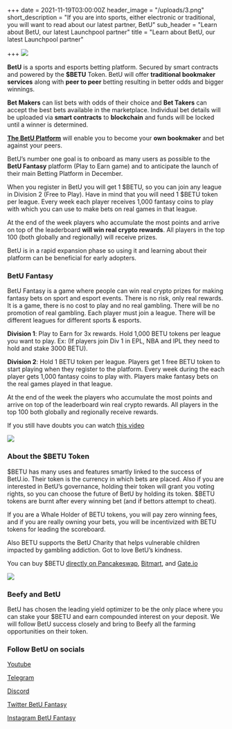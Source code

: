 +++
date = 2021-11-19T03:00:00Z
header_image = "/uploads/3.png"
short_description = "If you are into sports, either electronic or traditional, you will want to read about our latest partner, BetU"
sub_header = "Learn about BetU, our latest Launchpool partner"
title = "Learn about BetU, our latest Launchpool partner"

+++
![](/uploads/3.png)

**BetU** is a sports and esports betting platform. Secured by smart contracts and powered by the **$BETU** Token. BetU will offer **traditional bookmaker services** along with **peer to peer** betting resulting in better odds and bigger winnings.

**Bet Makers** can list bets with odds of their choice and **Bet Takers** can accept the best bets available in the marketplace. Individual bet details will be uploaded via **smart contracts** to **blockchain** and funds will be locked until a winner is determined.

[**The BetU Platform**](https://www.betu.io) will enable you to become your **own bookmaker** and bet against your peers.

BetU’s number one goal is to onboard as many users as possible to the **BetU Fantasy** platform (Play to Earn game) and to anticipate the launch of their main Betting Platform in December.

When you register in BetU you will get 1 $BETU, so you can join any league in Division 2 (Free to Play). Have in mind that you will need 1 $BETU token per league. Every week each player receives 1,000 fantasy coins to play with which you can use to make bets on real games in that league.

At the end of the week players who accumulate the most points and arrive on top of the leaderboard **will win real crypto rewards**. All players in the top 100 (both globally and regionally) will receive prizes.

BetU is in a rapid expansion phase so using it and learning about their platform can be beneficial for early adopters.

### BetU Fantasy

BetU Fantasy is a game where people can win real crypto prizes for making fantasy bets on sport and esport events. There is no risk, only real rewards. It is a game, there is no cost to play and no real gambling. There will be no promotion of real gambling. Each player must join a league. There will be different leagues for different sports & esports.

**Division 1**: Play to Earn for 3x rewards. Hold 1,000 BETU tokens per league you want to play. Ex: (If players join Div 1 in EPL, NBA and IPL they need to hold and stake 3000 BETU).

**Division 2**: Hold 1 BETU token per league. Players get 1 free BETU token to start playing when they register to the platform. Every week during the each player gets 1,000 fantasy coins to play with. Players make fantasy bets on the real games played in that league.

At the end of the week the players who accumulate the most points and arrive on top of the leaderboard win real crypto rewards. All players in the top 100 both globally and regionally receive rewards.

If you still have doubts you can watch [this video](https://youtu.be/OHUo-F5nGg8)

![](/uploads/2.jpeg)

### About the $BETU Token

$BETU has many uses and features smartly linked to the success of BetU.io. Their token is the currency in which bets are placed. Also if you are interested in BetU’s governance, holding their token will grant you voting rights, so you can choose the future of BetU by holding its token. $BETU tokens are burnt after every winning bet (and if bettors attempt to cheat).

If you are a Whale Holder of BETU tokens, you will pay zero winning fees, and if you are really owning your bets, you will be incentivized with BETU tokens for leading the scoreboard.

Also BETU supports the BetU Charity that helps vulnerable children impacted by gambling addiction. Got to love BetU’s kindness.

You can buy $BETU [directly on Pancakeswap](https://pancakeswap.finance/info/token/0x0df1b3f30865c5b324797f8db9d339514cac4e94), [Bitmart](https://www.bitmart.com/trade/en?symbol=BETU_USDT&layout=basic), and [Gate.io](https://www.gate.io/trade/BETU_USDT)

![](/uploads/1.png)

### Beefy and BetU

BetU has chosen the leading yield optimizer to be the only place where you can stake your $BETU and earn compounded interest on your deposit. We will follow BetU success closely and bring to Beefy all the farming opportunities on their token.

### Follow BetU on socials

[Youtube](https://www.youtube.com/channel/UCgwmS0tGe20H9tz0-_9AWow)

[Telegram](https://t.me/betucommunity)

[Discord](https://discord.gg/betufantasy)

[Twitter BetU Fantasy](https://twitter.com/BetuFantasy)

[Instagram BetU Fantasy](https://www.instagram.com/betufantasy/)